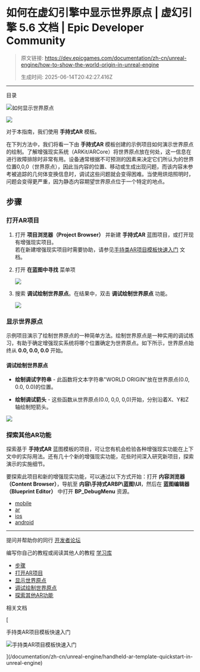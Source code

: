 # 如何在虚幻引擎中显示世界原点 | 虚幻引擎 5.6 文档 | Epic Developer Community

> 原文链接: https://dev.epicgames.com/documentation/zh-cn/unreal-engine/how-to-show-the-world-origin-in-unreal-engine
> 
> 生成时间: 2025-06-14T20:42:27.416Z

---

目录

![如何显示世界原点](https://dev.epicgames.com/community/api/documentation/image/07849720-466e-4745-95ca-81019b334251?resizing_type=fill&width=1920&height=335)

![](https://d1iv7db44yhgxn.cloudfront.net/documentation/images/ce3c0e08-1cb5-46af-8bad-529632694268/ar_worldorigingraphic.png)

对于本指南，我们使用 **手持式AR** 模板。

在下列方法中，我们将看一下由 **手持式AR** 模板创建的示例项目如何演示世界原点的绘制。了解增强现实系统（ARKit/ARCore）将世界原点放在何处，这一信息在进行故障排除时非常有用。设备通常根据不可预测的因素来决定它们所认为的世界位置0,0,0（世界原点），因此当内容的位置、移动或生成出现问题，而该内容未参考被追踪的几何体变换信息时，调试这些问题就会变得困难。当使用烘焙照明时，问题会变得更严重，因为静态内容期望世界原点位于一个特定的地点。

## 步骤

### 打开AR项目

1.  打开 **项目浏览器（Project Browser）** 并新建 **手持式AR** 蓝图项目，或打开现有增强现实项目。  
    若在新建增强现实项目时需要协助，请参见[手持类AR项目模板快速入门](/documentation/zh-cn/unreal-engine/handheld-ar-template-quickstart-in-unreal-engine) 文档。
    
2.  打开 **在蓝图中寻找** 菜单项
    
    ![](https://d1iv7db44yhgxn.cloudfront.net/documentation/images/2ce28e2b-583b-4fb7-91ec-1c478528a112/ar_findinblueprintsmenu.png)
3.  搜索 **调试绘制世界原点**。在结果中，双击 **调试绘制世界原点** 功能。
    
    ![](https://d1iv7db44yhgxn.cloudfront.net/documentation/images/886f5ca5-1478-4a61-8367-e70fad2c8302/ar_blueprintsearch_debugdrawworldorigin.png)

### 显示世界原点

示例项目演示了绘制世界原点的一种简单方法。绘制世界原点是一种实用的调试练习，有助于确定增强现实系统将哪个位置确定为世界原点。如下所示，世界原点始终从 **0.0, 0.0, 0.0** 开始。 

#### 调试绘制世界原点

-   **绘制调试字符串** - 此函数将文本字符串"WORLD ORIGIN"放在世界原点(0.0, 0.0, 0.0)的位置。
    
-   **绘制调试箭头** - 这些函数从世界原点(0.0, 0,0, 0,0)开始，分别沿着X、Y和Z轴绘制短箭头。
    

[![](https://d1iv7db44yhgxn.cloudfront.net/documentation/images/13d6b54d-c498-4935-89d5-8304c1d91c52/ar_debugdrawworldoriginfunction.png)](https://d1iv7db44yhgxn.cloudfront.net/documentation/images/13d6b54d-c498-4935-89d5-8304c1d91c52/ar_debugdrawworldoriginfunction.png)

### 探索其他AR功能

探索基于 **手持式AR** 蓝图模板的项目，可让您有机会检验各种增强现实功能在上下文中的实际用法。还有几十个新的增强现实功能，花些时间深入研究新项目，探索演示的实施细节。

要探索此项目和新的增强现实功能，可以通过以下方式开始：打开 **内容浏览器（Content Browser）**，导航至 **内容\\手持式ARBP\\蓝图\\UI**，然后在 **蓝图编辑器（Blueprint Editor）** 中打开 **BP\_DebugMenu** 资源。

-   [mobile](https://dev.epicgames.com/community/search?query=mobile)
-   [ar](https://dev.epicgames.com/community/search?query=ar)
-   [ios](https://dev.epicgames.com/community/search?query=ios)
-   [android](https://dev.epicgames.com/community/search?query=android)

* * *

提问并帮助你的同行 [开发者论坛](https://forums.unrealengine.com/categories?tag=unreal-engine)

编写你自己的教程或阅读其他人的教程 [学习库](https://dev.epicgames.com/community/unreal-engine/learning)

-   [步骤](/documentation/zh-cn/unreal-engine/how-to-show-the-world-origin-in-unreal-engine#%E6%AD%A5%E9%AA%A4)
-   [打开AR项目](/documentation/zh-cn/unreal-engine/how-to-show-the-world-origin-in-unreal-engine#%E6%89%93%E5%BC%80ar%E9%A1%B9%E7%9B%AE)
-   [显示世界原点](/documentation/zh-cn/unreal-engine/how-to-show-the-world-origin-in-unreal-engine#%E6%98%BE%E7%A4%BA%E4%B8%96%E7%95%8C%E5%8E%9F%E7%82%B9)
-   [调试绘制世界原点](/documentation/zh-cn/unreal-engine/how-to-show-the-world-origin-in-unreal-engine#%E8%B0%83%E8%AF%95%E7%BB%98%E5%88%B6%E4%B8%96%E7%95%8C%E5%8E%9F%E7%82%B9)
-   [探索其他AR功能](/documentation/zh-cn/unreal-engine/how-to-show-the-world-origin-in-unreal-engine#%E6%8E%A2%E7%B4%A2%E5%85%B6%E4%BB%96ar%E5%8A%9F%E8%83%BD)

相关文档

[

手持类AR项目模板快速入门

![手持类AR项目模板快速入门](https://dev.epicgames.com/community/api/documentation/image/2ecea164-d82f-4e6c-999b-4577fcb65897?resizing_type=fit&width=160&height=92)

](/documentation/zh-cn/unreal-engine/handheld-ar-template-quickstart-in-unreal-engine)